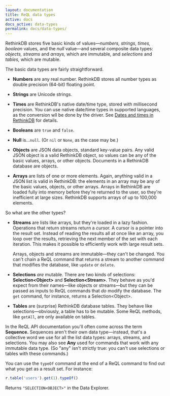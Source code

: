 ```yaml
---
layout: documentation
title: ReQL data types
active: docs
docs_active: data-types
permalink: docs/data-types/
---
```


RethinkDB stores five basic kinds of values—*numbers, strings, times, boolean* values, and the *null* value—and several composite data types: *objects,* *streams* and *arrays,* which are immutable, and *selections* and *tables,* which are mutable.

The basic data types are fairly straightforward.

* **Numbers** are any real number. RethinkDB stores all number types as double precision (64-bit) floating point.

* **Strings** are Unicode strings.

* **Times** are RethinkDB's native date/time type, stored with millisecond precision. You can use native date/time types in supported languages, as the conversion wll be done by the driver. See [Dates and times in RethinkDB](/docs/dates-and-times/) for details.

* **Booleans** are `true` and `false`.

* **Null** is…`null`. (Or `nil` or `None`, as the case may be.)

* **Objects** are JSON data objects, standard key-value pairs. Any valid JSON object is a valid RethinkDB object, so values can be any of the basic values, arrays, or other objects. Documents in a RethinkDB database are objects.

* **Arrays** are lists of one or more elements. Again, anything valid in a JSON list is valid in RethinkDB: the elements in an array may be any of the basic values, objects, or other arrays. Arrays in RethinkDB are loaded fully into memory before they're returned to the user, so they're inefficient at large sizes. RethinkDB supports arrays of up to 100,000 elements.

So what are the other types?

* **Streams** are lists like arrays, but they're loaded in a lazy fashion. Operations that return streams return a *cursor.* A cursor is a pointer into the result set. Instead of reading the results all at once like an array, you loop over the results, retrieving the next member of the set with each iteration. This makes it possible to efficiently work with large result sets.

	Arrays, objects and streams are immutable—they can't be changed. You can't chain a ReQL command that returns a stream to another command that modifies the database, like `update` or `delete`.

* **Selections** *are* mutable. There are two kinds of selections: **Selection&lt;Object&gt;** and  **Selection&lt;Stream&gt;**. They behave as you'd expect from their names—like objects or streams—but they can be passed as inputs to ReQL commands that *do* modify the database. The `get` command, for instance, returns a Selection&lt;Object&gt;.

* **Tables** are (surprise) RethinkDB database tables. They behave like selections—obviously, a table has to be mutable. Some ReQL methods, like `getAll`, are only available on tables.

In the ReQL API documentation you'll often come across the term **Sequence.** Sequences aren't their own data type—instead, that's a collective word we use for all the list data types: arrays, streams, and selections. You may also see **Any** used for commands that work with any immutable data type. (So "any" isn't strictly true: you can't use selections or tables with these commands.)

You can use the `typeOf` command at the end of a ReQL command to find out what you get as a result set. For instance:

```js
r.table('users').get(1).typeOf()
```

Returns `"SELECTION<OBJECT>"` in the Data Explorer.
